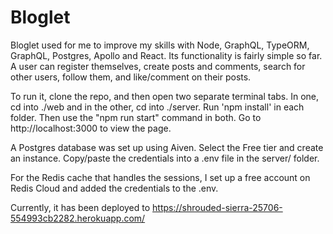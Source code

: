 # Bloglet
Bloglet used for me to improve my skills with Node, GraphQL, TypeORM, GraphQL, Postgres, Apollo and React. Its functionality is fairly simple so far. A user can register themselves, create posts and comments, search for other users, follow them, and like/comment on their posts.

To run it, clone the repo, and then open two separate terminal tabs. In one, cd into ./web and in the other, cd into ./server. Run 'npm install' in each folder. Then use the "npm run start" command in both. Go to http://localhost:3000 to view the page.

A Postgres database was set up using Aiven. Select the Free tier and create an instance. Copy/paste the credentials into a .env file in the server/ folder.

For the Redis cache that handles the sessions, I set up a free account on Redis Cloud and added the credentials to the .env.

Currently, it has been deployed to https://shrouded-sierra-25706-554993cb2282.herokuapp.com/ 